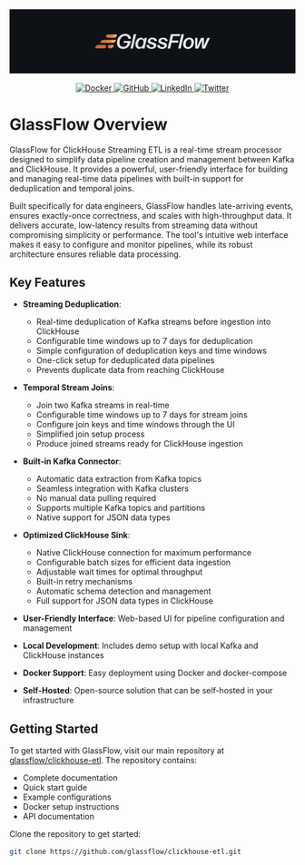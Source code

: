 <a href="https://glassflow.dev">
  <img alt="GlassFlow Logo" src="https://raw.githubusercontent.com/glassflow/clickhouse-etl/main/docs/assets/glassfow-banner.jpg">
</a>
<p align="center">
<a href="https://hub.docker.com/u/glassflow" target="_blank">
<img alt="Docker" src="https://img.shields.io/badge/Docker-2496ED?logo=docker&logoColor=white">
</a>
<a href="https://github.com/glassflow/clickhouse-etl" target="_blank">
<img alt="GitHub" src="https://img.shields.io/badge/glassflow/clickhouse--etl-181717?logo=github&logoColor=white">
</a>
<a href="https://www.linkedin.com/company/glassflow-dev" target="_blank">
<img alt="LinkedIn" src="https://img.shields.io/badge/LinkedIn-0A66C2?logo=linkedin&logoColor=white">
</a>
<a href="https://twitter.com/glassflowdev" target="_blank">
<img alt="Twitter" src="https://img.shields.io/badge/Twitter-1DA1F2?logo=twitter&logoColor=white">
</a>


# GlassFlow Overview
GlassFlow for ClickHouse Streaming ETL is a real-time stream processor designed to simplify data pipeline creation and management between Kafka and ClickHouse. It provides a powerful, user-friendly interface for building and managing real-time data pipelines with built-in support for deduplication and temporal joins.

Built specifically for data engineers, GlassFlow handles late-arriving events, ensures exactly-once correctness, and scales with high-throughput data. It delivers accurate, low-latency results from streaming data without compromising simplicity or performance. The tool's intuitive web interface makes it easy to configure and monitor pipelines, while its robust architecture ensures reliable data processing.


## Key Features

- **Streaming Deduplication**: 
  - Real-time deduplication of Kafka streams before ingestion into ClickHouse
  - Configurable time windows up to 7 days for deduplication
  - Simple configuration of deduplication keys and time windows
  - One-click setup for deduplicated data pipelines
  - Prevents duplicate data from reaching ClickHouse

- **Temporal Stream Joins**:
  - Join two Kafka streams in real-time
  - Configurable time windows up to 7 days for stream joins
  - Configure join keys and time windows through the UI
  - Simplified join setup process
  - Produce joined streams ready for ClickHouse ingestion

- **Built-in Kafka Connector**:  
  - Automatic data extraction from Kafka topics
  - Seamless integration with Kafka clusters
  - No manual data pulling required
  - Supports multiple Kafka topics and partitions
  - Native support for JSON data types

- **Optimized ClickHouse Sink**:
  - Native ClickHouse connection for maximum performance
  - Configurable batch sizes for efficient data ingestion
  - Adjustable wait times for optimal throughput
  - Built-in retry mechanisms
  - Automatic schema detection and management
  - Full support for JSON data types in ClickHouse

- **User-Friendly Interface**: Web-based UI for pipeline configuration and management
- **Local Development**: Includes demo setup with local Kafka and ClickHouse instances
- **Docker Support**: Easy deployment using Docker and docker-compose
- **Self-Hosted**: Open-source solution that can be self-hosted in your infrastructure

## Getting Started

To get started with GlassFlow, visit our main repository at [glassflow/clickhouse-etl](https://github.com/glassflow/clickhouse-etl). The repository contains:

- Complete documentation
- Quick start guide
- Example configurations
- Docker setup instructions
- API documentation

Clone the repository to get started:
```bash
git clone https://github.com/glassflow/clickhouse-etl.git
```